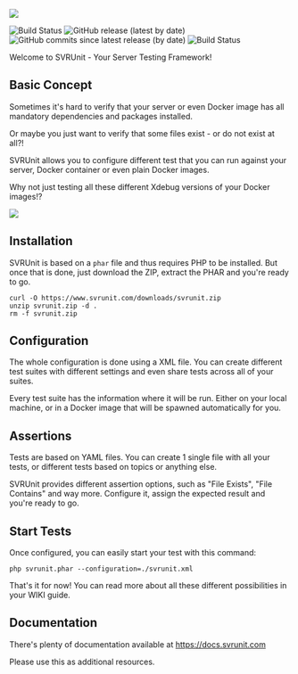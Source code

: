 
[<img src="https://raw.githubusercontent.com/wiki/svrunit/svrunit/assets/logo.png">]()

![Build Status](https://github.com/svrunit/svrunit/actions/workflows/ci_pipe.yml/badge.svg) ![GitHub release (latest by date)](https://img.shields.io/github/v/release/svrunit/svrunit) ![GitHub commits since latest release (by date)](https://img.shields.io/github/commits-since/svrunit/svrunit/latest) ![Build Status](https://github.com/svrunit/svrunit/actions/workflows/nightly_build.yml/badge.svg)

Welcome to SVRUnit - Your Server Testing Framework!

## Basic Concept

Sometimes it's hard to verify that your server or even Docker image has all mandatory dependencies and packages installed.

Or maybe you just want to verify that some files exist - or do not exist at all?!

SVRUnit allows you to configure different test that you can run against your server, Docker container or even plain Docker images.

Why not just testing all these different Xdebug versions of your Docker images!?

[<img src="https://raw.githubusercontent.com/wiki/svrunit/svrunit/assets/test-result.png">]()

## Installation

SVRUnit is based on a `phar` file and thus requires PHP to be installed. But once that is done, just download the ZIP, extract the PHAR and you're ready to go.

```
curl -O https://www.svrunit.com/downloads/svrunit.zip
unzip svrunit.zip -d .
rm -f svrunit.zip
```

## Configuration
The whole configuration is done using a XML file.
You can create different test suites with different settings and even share tests across all of your suites.

Every test suite has the information where it will be run.
Either on your local machine, or in a Docker image that will be spawned automatically for you.


## Assertions
Tests are based on YAML files. You can create 1 single file with all your tests, or different tests based on topics or anything else.

SVRUnit provides different assertion options, such as "File Exists", "File Contains" and way more. Configure it, assign the expected result and you're ready to go.


## Start Tests
Once configured, you can easily start your test with this command:

```
php svrunit.phar --configuration=./svrunit.xml
```

That's it for now!
You can read more about all these different possibilities in your WIKI guide.



## Documentation
There's plenty of documentation available at https://docs.svrunit.com

Please use this as additional resources.

